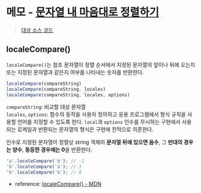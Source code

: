 # 메모 - [문자열 내 마음대로 정렬하기](https://school.programmers.co.kr/learn/courses/30/lessons/12915)

> [대상 소스 코드](./solution.js#L8)

## localeCompare()

`localeCompare()`는 참조 문자열이 정렬 순서에서 지정된 문자열의 앞이나 뒤에 오는지 또는 지정된 문자열과 같은지 여부를 나타내는 숫자를 반환한다.

```javascript
localeCompare(compareString)
localeCompare(compareString, locales)
localeCompare(compareString, locales, options)
```

`compareString`: 비교할 대상 문자열  
`locales`, `options`: 함수의 동작을 사용자 정의하고 응용 프로그램에서 형식 규칙을 사용할 언어를 지정할 수 있도록 한다. `local`과 `options` 인수를 무시하는 구현에서 사용되는 로케일과 반환되는 문자열의 형식은 구현에 전적으로 의존한다.

인수로 지정된 문자열이 정렬상 string 객체의 **문자열 뒤에 있으면 음수**, 그 **반대의 경우는 양수**, **동등한 경우에는 0**을 반환한다.

```javascript
'a'.localeCompare('b'); // -1
'b'.localeCompare('a'); // 1
'b'.localeCompare('b'); // 0
```

- reference: [localeCompare() - MDN](https://developer.mozilla.org/ko/docs/Web/JavaScript/Reference/Global_Objects/String/localeCompare)
